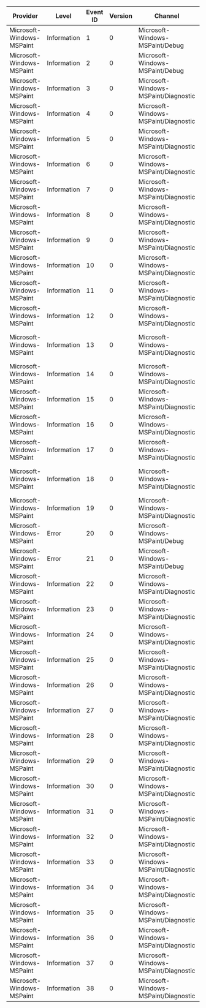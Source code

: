 Provider                   |  Level        |  Event ID  |  Version  |  Channel                               |  Task                  |  Opcode  |  Keyword  |  Message
---------------------------|---------------|------------|-----------|----------------------------------------|------------------------|----------|-----------|------------------------------------------------------------
Microsoft-Windows-MSPaint  |  Information  |  1         |  0        |  Microsoft-Windows-MSPaint/Debug       |                        |          |           |
Microsoft-Windows-MSPaint  |  Information  |  2         |  0        |  Microsoft-Windows-MSPaint/Debug       |                        |          |           |
Microsoft-Windows-MSPaint  |  Information  |  3         |  0        |  Microsoft-Windows-MSPaint/Diagnostic  |  MSPaint_Launch        |  Start   |           |
Microsoft-Windows-MSPaint  |  Information  |  4         |  0        |  Microsoft-Windows-MSPaint/Diagnostic  |  MSPaint_Launch        |  Stop    |           |
Microsoft-Windows-MSPaint  |  Information  |  5         |  0        |  Microsoft-Windows-MSPaint/Diagnostic  |  MSPaint_Exit          |  Start   |           |
Microsoft-Windows-MSPaint  |  Information  |  6         |  0        |  Microsoft-Windows-MSPaint/Diagnostic  |  MSPaint_Exit          |  Stop    |           |
Microsoft-Windows-MSPaint  |  Information  |  7         |  0        |  Microsoft-Windows-MSPaint/Diagnostic  |  Select_Tool           |  Start   |           |  Select Tool(ID: {Tool ID}) Start
Microsoft-Windows-MSPaint  |  Information  |  8         |  0        |  Microsoft-Windows-MSPaint/Diagnostic  |  Select_Tool           |  Stop    |           |
Microsoft-Windows-MSPaint  |  Information  |  9         |  0        |  Microsoft-Windows-MSPaint/Diagnostic  |  Commit_Tool           |  Start   |           |  Commit Tool(ID: {Tool ID})b Start
Microsoft-Windows-MSPaint  |  Information  |  10        |  0        |  Microsoft-Windows-MSPaint/Diagnostic  |  Commit_Tool           |  Stop    |           |
Microsoft-Windows-MSPaint  |  Information  |  11        |  0        |  Microsoft-Windows-MSPaint/Diagnostic  |  Undo                  |  Start   |           |
Microsoft-Windows-MSPaint  |  Information  |  12        |  0        |  Microsoft-Windows-MSPaint/Diagnostic  |  Undo                  |  Stop    |           |
Microsoft-Windows-MSPaint  |  Information  |  13        |  0        |  Microsoft-Windows-MSPaint/Diagnostic  |                        |          |           |  Change Tool(ID: {Tool ID}) Thickness({Tool Thickness})
Microsoft-Windows-MSPaint  |  Information  |  14        |  0        |  Microsoft-Windows-MSPaint/Diagnostic  |                        |          |           |  Change Stroke Color(RGB: {Color})
Microsoft-Windows-MSPaint  |  Information  |  15        |  0        |  Microsoft-Windows-MSPaint/Diagnostic  |                        |          |           |  Change Fill Color(RGB: {Color})
Microsoft-Windows-MSPaint  |  Information  |  16        |  0        |  Microsoft-Windows-MSPaint/Diagnostic  |                        |          |           |  Change DrawMode({Shape DrawMode})
Microsoft-Windows-MSPaint  |  Information  |  17        |  0        |  Microsoft-Windows-MSPaint/Diagnostic  |                        |          |           |  Change Brush CrossSection({Tool Crosssection})
Microsoft-Windows-MSPaint  |  Information  |  18        |  0        |  Microsoft-Windows-MSPaint/Diagnostic  |                        |          |           |  Change Caligraphic Brush CrossSection({Tool Crosssection})
Microsoft-Windows-MSPaint  |  Information  |  19        |  0        |  Microsoft-Windows-MSPaint/Diagnostic  |                        |          |           |  Change Glitter Color({Color})
Microsoft-Windows-MSPaint  |  Error        |  20        |  0        |  Microsoft-Windows-MSPaint/Debug       |                        |          |           |  Error enabling/disabling RTS
Microsoft-Windows-MSPaint  |  Error        |  21        |  0        |  Microsoft-Windows-MSPaint/Debug       |                        |          |           |
Microsoft-Windows-MSPaint  |  Information  |  22        |  0        |  Microsoft-Windows-MSPaint/Diagnostic  |  MeasurePaintLag       |  Start   |           |
Microsoft-Windows-MSPaint  |  Information  |  23        |  0        |  Microsoft-Windows-MSPaint/Diagnostic  |  MeasurePaintLag       |  Stop    |           |
Microsoft-Windows-MSPaint  |  Information  |  24        |  0        |  Microsoft-Windows-MSPaint/Diagnostic  |  MeasurePaintLag       |          |           |
Microsoft-Windows-MSPaint  |  Information  |  25        |  0        |  Microsoft-Windows-MSPaint/Diagnostic  |  SaveDrawing           |  Start   |           |
Microsoft-Windows-MSPaint  |  Information  |  26        |  0        |  Microsoft-Windows-MSPaint/Diagnostic  |  SaveDrawing           |  Stop    |           |  Stop save drawing
Microsoft-Windows-MSPaint  |  Information  |  27        |  0        |  Microsoft-Windows-MSPaint/Diagnostic  |  OpenImage             |  Start   |           |
Microsoft-Windows-MSPaint  |  Information  |  28        |  0        |  Microsoft-Windows-MSPaint/Diagnostic  |  OpenImage             |  Stop    |           |
Microsoft-Windows-MSPaint  |  Information  |  29        |  0        |  Microsoft-Windows-MSPaint/Diagnostic  |  FlipOperation         |  Start   |           |
Microsoft-Windows-MSPaint  |  Information  |  30        |  0        |  Microsoft-Windows-MSPaint/Diagnostic  |  FlipOperation         |  Stop    |           |
Microsoft-Windows-MSPaint  |  Information  |  31        |  0        |  Microsoft-Windows-MSPaint/Diagnostic  |  RotateOperation       |  Start   |           |
Microsoft-Windows-MSPaint  |  Information  |  32        |  0        |  Microsoft-Windows-MSPaint/Diagnostic  |  RotateOperation       |  Stop    |           |
Microsoft-Windows-MSPaint  |  Information  |  33        |  0        |  Microsoft-Windows-MSPaint/Diagnostic  |  CropOperation         |  Start   |           |
Microsoft-Windows-MSPaint  |  Information  |  34        |  0        |  Microsoft-Windows-MSPaint/Diagnostic  |  CropOperation         |  Stop    |           |
Microsoft-Windows-MSPaint  |  Information  |  35        |  0        |  Microsoft-Windows-MSPaint/Diagnostic  |  InvertColorOperation  |  Start   |           |
Microsoft-Windows-MSPaint  |  Information  |  36        |  0        |  Microsoft-Windows-MSPaint/Diagnostic  |  InvertColorOperation  |  Stop    |           |
Microsoft-Windows-MSPaint  |  Information  |  37        |  0        |  Microsoft-Windows-MSPaint/Diagnostic  |  ResizeSkewOperation   |  Start   |           |
Microsoft-Windows-MSPaint  |  Information  |  38        |  0        |  Microsoft-Windows-MSPaint/Diagnostic  |  ResizeSkewOperation   |  Stop    |           |  Stop resize skew operation